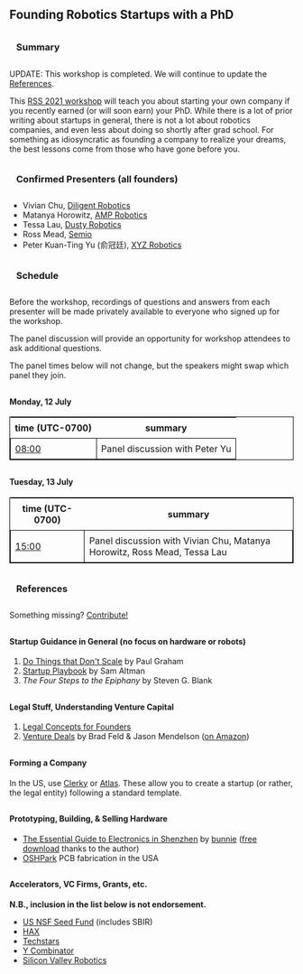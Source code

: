 ## Founding Robotics Startups with a PhD

<style type="text/css">
table, td {
  border: 1px solid black;
}
table {
  width: 100%;
}
th, td {
  padding: 0.5em;
}
h3 {
  padding: 12px;
}
h4 {
  padding-top: 10px;
}
</style>

### Summary

<div class="alert alert-success" role="alert">UPDATE: This workshop is completed. We will continue to update the <a href="#references">References</a>.</div>

This [RSS 2021 workshop](https://roboticsconference.org/) will teach you about starting your own company if you recently earned (or will soon earn) your PhD.
While there is a lot of prior writing about startups in general, there is not a lot about robotics companies, and even less about doing so shortly after grad school.
For something as idiosyncratic as founding a company to realize your dreams, the best lessons come from those who have gone before you.


### Confirmed Presenters (all founders)

* Vivian Chu, [Diligent Robotics](https://www.diligentrobots.com/)
* Matanya Horowitz, [AMP Robotics](https://www.amprobotics.com/)
* Tessa Lau, [Dusty Robotics](https://www.dustyrobotics.com/)
* Ross Mead, [Semio](https://semio.ai/)
* Peter Kuan-Ting Yu (俞冠廷), [XYZ Robotics](http://www.xyzrobotics.ai/)


### Schedule

Before the workshop, recordings of questions and answers from each presenter
will be made privately available to everyone who signed up for the workshop.

The panel discussion will provide an opportunity for workshop attendees to ask
additional questions.

The panel times below will not change, but the speakers might swap which panel they join.

#### Monday, 12 July

<table>
<thead><tr><th>time&nbsp;(UTC-0700)</th><th>summary</th></tr></thead>
<tbody>
<tr>
<td><a href="https://time.is/0800_12_Jul_2021_in_Los_Angeles">08:00</a></td>
<td>Panel discussion with Peter Yu</td>
</tr>
</tbody>
</table>


#### Tuesday, 13 July

<table>
<thead><tr><th>time&nbsp;(UTC-0700)</th><th>summary</th></tr></thead>
<tbody>
<tr>
<td><a href="https://time.is/1500_13_Jul_2021_in_Los_Angeles">15:00</a></td>
<td>Panel discussion with Vivian Chu, Matanya Horowitz, Ross Mead, Tessa Lau</td>
</tr>
</tbody>
</table>


### References

<div class="alert alert-success" role="alert">Something missing? <a href="https://github.com/rerobots/doc-help/blob/master/events/RSS2021.md">Contribute!</a></div>

#### Startup Guidance in General (no focus on hardware or robots)

1. [Do Things that Don't Scale](http://paulgraham.com/ds.html) by Paul Graham
2. [Startup Playbook](https://playbook.samaltman.com/) by Sam Altman
3. *The Four Steps to the Epiphany* by Steven G. Blank


#### Legal Stuff, Understanding Venture Capital

1. [Legal Concepts for Founders](https://handbook.clerky.com/)
2. [Venture Deals](https://www.venturedeals.com/) by Brad Feld & Jason Mendelson ([on Amazon](https://www.amazon.com/Venture-Deals-Smarter-Lawyer-Capitalist/dp/1119594820/))


#### Forming a Company

In the US, use [Clerky](https://www.clerky.com/) or [Atlas](https://stripe.com/atlas). These allow you to create a startup (or rather, the legal entity) following a standard template.


#### Prototyping, Building, & Selling Hardware

* [The Essential Guide to Electronics in Shenzhen](https://www.crowdsupply.com/sutajio-kosagi/the-essential-guide-to-electronics-in-shenzhen) by [bunnie](https://www.bunniestudios.com/) ([free download](https://bunniefoo.com/bunnie/essential/essential-guide-shenzhen-web.pdf) thanks to the author)
* [OSHPark](https://oshpark.com/) PCB fabrication in the USA


#### Accelerators, VC Firms, Grants, etc.

**N.B., inclusion in the list below is not endorsement.**

* [US NSF Seed Fund](https://seedfund.nsf.gov/) (includes SBIR)
* [HAX](https://hax.co/)
* [Techstars](https://www.techstars.com/)
* [Y Combinator](https://www.ycombinator.com/)
* [Silicon Valley Robotics](https://svrobo.org/)
